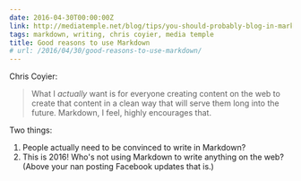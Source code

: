 ```yaml
---
date: 2016-04-30T00:00:00Z
link: http://mediatemple.net/blog/tips/you-should-probably-blog-in-markdown/
tags: markdown, writing, chris coyier, media temple
title: Good reasons to use Markdown
# url: /2016/04/30/good-reasons-to-use-markdown/
---
```


Chris Coyier:

> What I *actually* want is for everyone creating content on the web to create that content in a clean way that will serve them long into the future. Markdown, I feel, highly encourages that.

Two things:

1. People actually need to be convinced to write in Markdown?
2. This is 2016! Who's not using Markdown to write anything on the web? (Above your nan posting Facebook updates that is.)